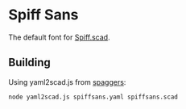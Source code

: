 # Spiff Sans

The default font for [Spiff.scad](https://github.com/stuartpb/Spiff.scad).

## Building

Using yaml2scad.js from [spaggers](https://github.com/stuartpb/spaggers):

    node yaml2scad.js spiffsans.yaml spiffsans.scad
